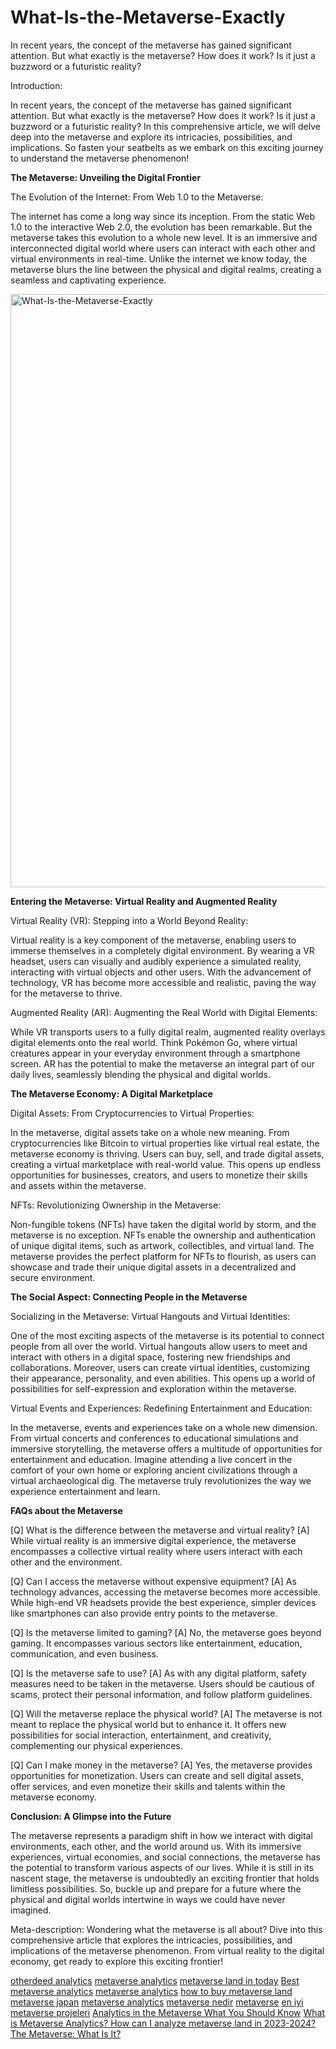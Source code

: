 # What-Is-the-Metaverse-Exactly
In recent years, the concept of the metaverse has gained significant attention. But what exactly is the metaverse? How does it work? Is it just a buzzword or a futuristic reality?

Introduction:

In recent years, the concept of the metaverse has gained significant attention. But what exactly is the metaverse? How does it work? Is it just a buzzword or a futuristic reality? In this comprehensive article, we will delve deep into the metaverse and explore its intricacies, possibilities, and implications. So fasten your seatbelts as we embark on this exciting journey to understand the metaverse phenomenon!

**The Metaverse: Unveiling the Digital Frontier**

The Evolution of the Internet: From Web 1.0 to the Metaverse:

The internet has come a long way since its inception. From the static Web 1.0 to the interactive Web 2.0, the evolution has been remarkable. But the metaverse takes this evolution to a whole new level. It is an immersive and interconnected digital world where users can interact with each other and virtual environments in real-time. Unlike the internet we know today, the metaverse blurs the line between the physical and digital realms, creating a seamless and captivating experience.

<a href="https://www.youtube.com/watch?v=rZb5uLJ2R5g"><img width="949" alt="What-Is-the-Metaverse-Exactly" src="https://github.com/landindex/What-Is-the-Metaverse-Exactly/assets/3318070/d5ed79fa-a09c-4081-b1aa-221f0f371414"></a>

**Entering the Metaverse: Virtual Reality and Augmented Reality**

Virtual Reality (VR): Stepping into a World Beyond Reality:

Virtual reality is a key component of the metaverse, enabling users to immerse themselves in a completely digital environment. By wearing a VR headset, users can visually and audibly experience a simulated reality, interacting with virtual objects and other users. With the advancement of technology, VR has become more accessible and realistic, paving the way for the metaverse to thrive.

Augmented Reality (AR): Augmenting the Real World with Digital Elements:

While VR transports users to a fully digital realm, augmented reality overlays digital elements onto the real world. Think Pokémon Go, where virtual creatures appear in your everyday environment through a smartphone screen. AR has the potential to make the metaverse an integral part of our daily lives, seamlessly blending the physical and digital worlds.

**The Metaverse Economy: A Digital Marketplace**

Digital Assets: From Cryptocurrencies to Virtual Properties:

In the metaverse, digital assets take on a whole new meaning. From cryptocurrencies like Bitcoin to virtual properties like virtual real estate, the metaverse economy is thriving. Users can buy, sell, and trade digital assets, creating a virtual marketplace with real-world value. This opens up endless opportunities for businesses, creators, and users to monetize their skills and assets within the metaverse.

NFTs: Revolutionizing Ownership in the Metaverse:

Non-fungible tokens (NFTs) have taken the digital world by storm, and the metaverse is no exception. NFTs enable the ownership and authentication of unique digital items, such as artwork, collectibles, and virtual land. The metaverse provides the perfect platform for NFTs to flourish, as users can showcase and trade their unique digital assets in a decentralized and secure environment.

**The Social Aspect: Connecting People in the Metaverse**

Socializing in the Metaverse: Virtual Hangouts and Virtual Identities:

One of the most exciting aspects of the metaverse is its potential to connect people from all over the world. Virtual hangouts allow users to meet and interact with others in a digital space, fostering new friendships and collaborations. Moreover, users can create virtual identities, customizing their appearance, personality, and even abilities. This opens up a world of possibilities for self-expression and exploration within the metaverse.

Virtual Events and Experiences: Redefining Entertainment and Education:

In the metaverse, events and experiences take on a whole new dimension. From virtual concerts and conferences to educational simulations and immersive storytelling, the metaverse offers a multitude of opportunities for entertainment and education. Imagine attending a live concert in the comfort of your own home or exploring ancient civilizations through a virtual archaeological dig. The metaverse truly revolutionizes the way we experience entertainment and learn.

**FAQs about the Metaverse**

[Q] What is the difference between the metaverse and virtual reality?
[A] While virtual reality is an immersive digital experience, the metaverse encompasses a collective virtual reality where users interact with each other and the environment.

[Q] Can I access the metaverse without expensive equipment?
[A] As technology advances, accessing the metaverse becomes more accessible. While high-end VR headsets provide the best experience, simpler devices like smartphones can also provide entry points to the metaverse.

[Q] Is the metaverse limited to gaming?
[A] No, the metaverse goes beyond gaming. It encompasses various sectors like entertainment, education, communication, and even business.

[Q] Is the metaverse safe to use?
[A] As with any digital platform, safety measures need to be taken in the metaverse. Users should be cautious of scams, protect their personal information, and follow platform guidelines.

[Q] Will the metaverse replace the physical world?
[A] The metaverse is not meant to replace the physical world but to enhance it. It offers new possibilities for social interaction, entertainment, and creativity, complementing our physical experiences.

[Q] Can I make money in the metaverse?
[A] Yes, the metaverse provides opportunities for monetization. Users can create and sell digital assets, offer services, and even monetize their skills and talents within the metaverse economy.

**Conclusion: A Glimpse into the Future**

The metaverse represents a paradigm shift in how we interact with digital environments, each other, and the world around us. With its immersive experiences, virtual economies, and social connections, the metaverse has the potential to transform various aspects of our lives. While it is still in its nascent stage, the metaverse is undoubtedly an exciting frontier that holds limitless possibilities. So, buckle up and prepare for a future where the physical and digital worlds intertwine in ways we could have never imagined.

Meta-description: Wondering what the metaverse is all about? Dive into this comprehensive article that explores the intricacies, possibilities, and implications of the metaverse phenomenon. From virtual reality to the digital economy, get ready to explore this exciting frontier!

<div><a href="https://bald-surfboard-d7c.notion.site/Otherdeed-for-Otherside-Analytics-Rank-4-Metaverse-Project-e90f62d7aad54313909651158ecf8818?pvs=4" color="link" font-size="2,3" rel="noopener noreferrer nofollow" target="_blank" data-sensors-click="true" class="sc-4984dd93-0 kjfmwT">otherdeed analytics</a> <a href="https://forums.autodesk.com/t5/bim-360-support/makeup-in-3d/m-p/12246250/highlight/true#M22899" color="link" font-size="2,3" rel="noopener noreferrer nofollow" target="_blank" data-sensors-click="true" class="sc-4984dd93-0 kjfmwT">metaverse analytics</a> <a href="https://forums.autodesk.com/t5/bim-360-plan-forum/the-type-of-document-we-can-add-in-bim-360-docs/m-p/12246254/highlight/true#M1153" color="link" font-size="2,3" rel="noopener noreferrer nofollow" target="_blank" data-sensors-click="true" class="sc-4984dd93-0 kjfmwT">metaverse land in today</a> <a href="https://github.com/landindex/metaverse-analytics-23" color="link" font-size="2,3" rel="noopener noreferrer nofollow" target="_blank" data-sensors-click="true" class="sc-4984dd93-0 kjfmwT">Best metaverse analytics</a> <a href="https://www.linkedin.com/pulse/metaverse-analytics-key-unlocking-virtual-world-landindex" color="link" font-size="2,3" rel="noopener noreferrer nofollow" target="_blank" data-sensors-click="true" class="sc-4984dd93-0 kjfmwT">metaverse analytics</a> <a href="https://www.linkedin.com/pulse/how-buy-land-metaverse-20232030-landindex" color="link" font-size="2,3" rel="noopener noreferrer nofollow" target="_blank" data-sensors-click="true" class="sc-4984dd93-0 kjfmwT">how to buy metaverse land</a> <a href="https://jp.linkedin.com/pulse/%E3%83%A1%E3%82%BF%E3%83%90%E3%83%BC%E3%82%B9%E3%82%A2%E3%83%8A%E3%83%AA%E3%83%86%E3%82%A3%E3%82%AF%E3%82%B9%E3%83%87%E3%82%B8%E3%82%BF%E3%83%AB%E3%83%95%E3%83%AD%E3%83%B3%E3%83%86%E3%82%A3%E3%82%A2%E3%81%AE%E6%8E%A2%E7%B4%A2-landindex?trk=public_post_feed-article-content" color="link" font-size="2,3" rel="noopener noreferrer nofollow" target="_blank" data-sensors-click="true" class="sc-4984dd93-0 kjfmwT">metaverse japan</a> <a href="https://www.linkedin.com/pulse/metaverse-free-play-deep-dive-virtual-worlds-landindex" color="link" font-size="2,3" rel="noopener noreferrer nofollow" target="_blank" data-sensors-click="true" class="sc-4984dd93-0 kjfmwT">metaverse analytics</a> <a href="https://www.linkedin.com/pulse/metaverse-nedir-landindex-news/" color="link" font-size="2,3" rel="noopener noreferrer nofollow" target="_blank" data-sensors-click="true" class="sc-4984dd93-0 kjfmwT">metaverse nedir</a> <a href="https://rumble.com/v3jt9a2-metaverse-analytics-metaverse-2023-metaverse-land.html" color="link" font-size="2,3" rel="noopener noreferrer nofollow" target="_blank" data-sensors-click="true" class="sc-4984dd93-0 kjfmwT">metaverse</a> <a href="https://medium.com/@3438/metaverse-nedir-nas%C4%B1l-al%C4%B1n%C4%B1r-2023-2024-2025-2030-en-iyi-metaverse-projeleri-d8b8a6103285" color="link" font-size="2,3" rel="noopener noreferrer nofollow" target="_blank" data-sensors-click="true" class="sc-4984dd93-0 kjfmwT">en iyi metaverse projeleri</a> <a href="https://www.linkedin.com/pulse/analytics-metaverse-what-you-should-know-landindex" color="link" font-size="2,3" rel="noopener noreferrer nofollow" target="_blank" data-sensors-click="true" class="sc-4984dd93-0 kjfmwT">Analytics in the Metaverse What You Should Know</a> <a href="https://medium.com/@3438/what-is-metaverse-analytics-how-can-i-analyze-metaverse-land-in-2023-2024-acdc81af2c7" color="link" font-size="2,3" rel="noopener noreferrer nofollow" target="_blank" data-sensors-click="true" class="sc-4984dd93-0 kjfmwT">What is Metaverse Analytics? How can I analyze metaverse land in 2023-2024?</a> <a href="https://www.linkedin.com/pulse/metaverse-what-landindex/" color="link" font-size="2,3" rel="noopener noreferrer nofollow" target="_blank" data-sensors-click="true" class="sc-4984dd93-0 kjfmwT">The Metaverse: What Is It?</a></div>
